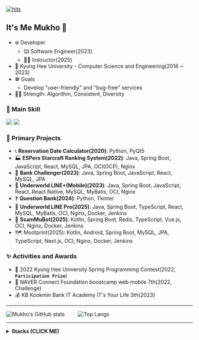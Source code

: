 [![hits](https://myhits.vercel.app/api/hit/https%3A%2F%2Fgithub.com%2Fmuhkoplus?color=purple&label=hits&size=medium)](https://myhits.vercel.app)

## It's Me Mukho 👋

- ❄️ Developer
  - ⌨️ Software Engineer(2023)
  - 👩‍🏫 Instructor(2025)
- 🌱 Kyung Hee University - Computer Science and Engineering(2016 ~ 2023)
- ⚽ Goals
  - Develop "user-friendly" and "bug-free" services
- 👩‍🎨 Strength: Algorithm, Consistent, Diversity

### 🏪 Main Skill

<img src="https://img.shields.io/badge/Spring%20Boot-6DB33F?style=for-the-badge&logo=Spring%20Boot&logoColor=white"> <img src="https://img.shields.io/badge/React-61DAFB?style=for-the-badge&logo=react&logoColor=black">

### 👻 Primary Projects

- 📞 **Reservation Date Calculator(2020)**: Python, PyQt5
- 🏭 **ESPers Starcraft Ranking System(2022)**: Java, Spring Boot, JavaScript, React, MySQL, JPA, OCI(GCP), Nginx
- 🏦 **Bank Challenger(2023)**: Java, Spring Boot, JavaScript, React, MySQL, JPA
- 📗 **Underworld LINE+(Mobile)(2023)**: Java, Spring Boot, JavaScript, React, React Native, MySQL, MyBatis, OCI, Nginx
- ❓ **Question Bank(2024)**: Python, Tkinter
- 📱 **Underworld LINE Pro(2025)**: Java, Spring Boot, TypeScript, React, MySQL, MyBatis, OCI, Nginx, Docker, Jenkins
- 🤖 **SsamMuBot(2025)**: Kotlin, Spring Boot, Redis, TypeScript, Vue.js, OCI, Nginx, Docker, Jenkins
- 🗺️ Mootprint(2025): Kotlin, Android, Spring Boot, MySQL, JPA, TypeScript, Next.js, OCI, Nginx, Docker, Jenkins

### ✨ Activities and Awards

- 🥉 2022 Kyung Hee University Spring Programming Contest(2022, **`Participation Prize`**)
- 🏃 NAVER Connect Foundation boostcamp web·mobile 7th(2022, Challenge)
- 💰 KB Kookmin Bank IT Academy IT's Your Life 3th(2023)

---

![Mukho's GitHub stats](https://github-readme-stats.vercel.app/api?username=mukhoplus&show_icons=true&theme=github_dark&count_private=true)&nbsp;&nbsp;&nbsp;&nbsp;&nbsp;&nbsp;&nbsp;&nbsp; ![Top Langs](https://github-readme-stats.vercel.app/api/top-langs/?username=mukhoplus&layout=compact&theme=github_dark&langs_count=6&hide=html,css,makefile,tex,scss,ejs,jupyter%20notebook)

---
<details>
  <summary>
    <b>Stacks (CLICK ME)</b>
  </summary>
  
  <div markdown="1">
    
  ### 💬 Languages
  
  <img src="https://img.shields.io/badge/C%2B%2B-00599C?style=for-the-badge&logo=C%2B%2B&logoColor=white"> <img src="https://img.shields.io/badge/Python-3776AB?style=for-the-badge&logo=Python&logoColor=white"> <img src="https://img.shields.io/badge/Java-007396?style=for-the-badge&logo=Java&logoColor=white"> <img src="https://img.shields.io/badge/JavaScript-F7DF1E?style=for-the-badge&logo=JavaScript&logoColor=white"> <img src="https://img.shields.io/badge/TypeScript-3178C6?style=for-the-badge&logo=TypeScript&logoColor=white"><br>
  <img src="https://img.shields.io/badge/kotlin-7F52FF?style=for-the-badge&logo=kotlin&logoColor=white"><br>
  <img src="https://img.shields.io/badge/VBA-D83B01?style=for-the-badge&logo=vba&logoColor=white">
  
  ### 📦 Backend
  
  <img src="https://img.shields.io/badge/Spring-6DB33F?style=for-the-badge&logo=Spring&logoColor=%2361DAFB"> <img src="https://img.shields.io/badge/NestJS-E0234E?style=for-the-badge&logo=nestjs&logoColor=%2361DAFB"> <img src="https://img.shields.io/badge/Express.js-000000?style=for-the-badge&logo=express&logoColor=%2361DAFB"> <img src="https://img.shields.io/badge/Koa-FFFFFF?style=for-the-badge&logo=koa&logoColor=%2333333D">

  ### 🕸️ Frontend
  
  <img src="https://img.shields.io/badge/React-61DAFB?style=for-the-badge&logo=react&logoColor=black"> <img src="https://img.shields.io/badge/next.js-000000?style=for-the-badge&logo=nextdotjs&logoColor=white"> <img src="https://img.shields.io/badge/HTML-E34F26?style=for-the-badge&logo=HTML5&logoColor=white"> <img src="https://img.shields.io/badge/CSS-663399?style=for-the-badge&logo=CSS&logoColor=white"><br>
  <img src="https://img.shields.io/badge/Vue.js-4FC08D?style=for-the-badge&logo=vuedotjs&logoColor=white"> <img src="https://img.shields.io/badge/Qt-41CD52?style=for-the-badge&logo=Qt&logoColor=white"><br>
  <img src="https://img.shields.io/badge/jQuery-0769AD?style=for-the-badge&logo=jQuery&logoColor=white"> <img src="https://img.shields.io/badge/Bootstrap-7952B3?style=for-the-badge&logo=Bootstrap&logoColor=white"> <img src="https://img.shields.io/badge/Ant%20Design-0170FE?style=for-the-badge&logo=Ant%20Design&logoColor=white"> <img src="https://img.shields.io/badge/Tailwind%20css-06B6D4?style=for-the-badge&logo=tailwindcss&logoColor=white"> <img src="https://img.shields.io/badge/thymeleaf-005F0F?style=for-the-badge&logo=thymeleaf&logoColor=white">

  ### 🌕 Mobile

  <img src="https://img.shields.io/badge/React%20Native-61DAFB?style=for-the-badge&logo=react&logoColor=white"> <img src="https://img.shields.io/badge/Android-3DDC84?style=for-the-badge&logo=Android&logoColor=white">

  ### 💾 Database

  <img src="https://img.shields.io/badge/MySQL-4479A1?style=for-the-badge&logo=MySQL&logoColor=white"><br>
  <img src="https://img.shields.io/badge/Oracle%20DB-F80000?style=for-the-badge&logo=Oracle&logoColor=white"> <img src="https://img.shields.io/badge/MariaDB-003545?style=for-the-badge&logo=MariaDB&logoColor=white"> <img src="https://img.shields.io/badge/MongoDB-47A248?style=for-the-badge&logo=MongoDB&logoColor=white">
  
  ### ☁️ Cloud & DevOps
  
  <img src="https://img.shields.io/badge/Oracle%20Cloud-F80000?style=for-the-badge&logo=Oracle&logoColor=white"> <img src="https://img.shields.io/badge/Google%20Cloud-2088FF?style=for-the-badge&logo=googlecloud&logoColor=white"> <img src="https://img.shields.io/badge/Amazon%20AWS-232F3E?style=for-the-badge&logo=amazonaws&logoColor=white"><br>
  <img src="https://img.shields.io/badge/Nginx-009639?style=for-the-badge&logo=nginx&logoColor=white"> <img src="https://img.shields.io/badge/Docker-2496ED?style=for-the-badge&logo=docker&logoColor=white"> <img src="https://img.shields.io/badge/Jenkins-D24939?style=for-the-badge&logo=jenkins&logoColor=white"> <img src="https://img.shields.io/badge/Github%20Actions-4285F4?style=for-the-badge&logo=githubactions&logoColor=white"><br>
  <img src="https://img.shields.io/badge/Vercel-000000?style=for-the-badge&logo=Vercel&logoColor=white">
  
  ### 🖱️ etc
  
  <img src="https://img.shields.io/badge/Github-181717?style=for-the-badge&logo=Github&logoColor=white"> <img src="https://img.shields.io/badge/Bitbucket-0052CC?style=for-the-badge&logo=Bitbucket&logoColor=white"> <img src="https://img.shields.io/badge/Gitlab-FC6D26?style=for-the-badge&logo=Gitlab&logoColor=white"> <img src="https://img.shields.io/badge/Sourcetree-0052CC?style=for-the-badge&logo=Sourcetree&logoColor=white"> <img src="https://img.shields.io/badge/Postman-FF6C37?style=for-the-badge&logo=Postman&logoColor=white"><br>
  <img src="https://img.shields.io/badge/Cursor%20IDE-000000?style=for-the-badge&logo=cursor&logoColor=white"> <img src="https://img.shields.io/badge/Github%20Copilot-000000?style=for-the-badge&logo=githubcopilot&logoColor=white"> <img src="https://img.shields.io/badge/chat%20gpt-000000?style=for-the-badge&logo=chatgpt&logoColor=white"> <img src="https://img.shields.io/badge/perplexity-1FB8CD?style=for-the-badge&logo=perplexity&logoColor=white"> <img src="https://img.shields.io/badge/google%20gemini-8E75B2?style=for-the-badge&logo=googlegemini&logoColor=white"><br> 
  <img src="https://img.shields.io/badge/Microsoft%20Excel-217346?style=for-the-badge&logo=Microsoft%20Excel&logoColor=white"> <img src="https://img.shields.io/badge/Microsoft%20Access-A4373A?style=for-the-badge&logo=Microsoft%20Access&logoColor=white"><br>
  <img src="https://img.shields.io/badge/notion-000000?style=for-the-badge&logo=Notion&logoColor=white"> <img src="https://img.shields.io/badge/Discord-5865F2?style=for-the-badge&logo=discord&logoColor=white">

  ### 🙏 Thanks to
  
  <img src="https://img.shields.io/badge/Naver-03C75A?style=for-the-badge&logo=naver&logoColor=white"> <img src="https://img.shields.io/badge/LG-A50034?style=for-the-badge&logo=lg&logoColor=white">

  ### 🟢 Live Service
  [![철벽레스텔 예약일자 계산기](https://github-readme-stats.vercel.app/api/pin/?username=mukhoplus&repo=Reservation-Date-Calculator)](https://github.com/mukhoplus/Reservation-Date-Calculator) [![쌈무봇](https://github-readme-stats.vercel.app/api/pin/?username=mukhoplus&repo=ssammubot-web&theme=vue-dark)](https://github.com/mukhoplus/ssammubot-web)

  [![Made By Mukho](https://github-readme-stats.vercel.app/api/pin/?username=Made-By-Mukho&repo=made-by-mukho.github.io&theme=midnight-purple)](https://github.com/Made-By-Mukho/made-by-mukho.github.io) [![MootPrint](https://github-readme-stats.vercel.app/api/pin/?username=mukhoplus&repo=MootPrint-Archive&theme=chartreuse-dark)](https://github.com/mukhoplus/MootPrint-Archive)
  
  [![에스퍼즈 스타크래프트 랭킹 시스템](https://github-readme-stats.vercel.app/api/pin/?username=mukhoplus&repo=rank-system&theme=shades-of-purple)](https://github.com/mukhoplus/rank-system) [![언더월드 라인 프로](https://github-readme-stats.vercel.app/api/pin/?username=mukhoplus&repo=Underworld-LINE-Pro&theme=merko)](https://github.com/mukhoplus/Underworld-LINE-Pro)

  ---
  
  - 👻 Projects
    - 👩‍🎤 Singer-Composer(2021): JavaScript, Express, MySQL, AWS
    - 💻 Underworld-LINE(2022): JavaScript, Node.js, GCP
    - 📆 MapleStory Weekly Boss Checker(2023): Java, Android
    - 🌨️ Mukho Minor Gallery(2023): JavaScript, Express, MySQL, OCI, Nginx
    - ⏰ Mlock(2024): JavaScript, React, Github Pages
    - 📋 Mukho Mini Gallery(2024): Java, Spring Boot, MySQL, JPA, OCI, Nginx
    - 🥅 PungDeong(2024): Dart, Flutter
    - 🍁 SsamMuTalk(2024): TypeScript, Nest.js, React, MySQL, TypeORM, MongoDB Atlas, OCI, Nginx, Docker, Jenkins
    - 🍭 MukhoGG(2024): Java, Spring Boot, Thymeleaf
    - 🚆 Oh-My-Last-Transit(2024): TypeScript, React Native, JavaScript, Express
    - ☔ Oh My Umbrella(2024, Prototype): Java, Spring Boot, TypeScript, React Native, MySQL, JPA, OCI, Docker, Jenkins
    - 👩‍🏫 MukhoLab(2025): JavaScript, Express, HTML, CSS, OCI, Nginx, Docker, Jenkins
    - 🖼️ Mukho Gallery(2025): TypeScript, Next.js, Koltin, Spring Boot, JPA, MySQL, ~~OCI, Nginx, Docker, Jenkins~~
    - 🔨 BFF-Sandbox(2025): JavaScript, Koa.js, Python, Django, TinyDB, Ruby on Rails, Go, Gin
    - 🍀 Potential Simulator(2025): TypeScript, React Native, Vercel
  </div>
</details>
